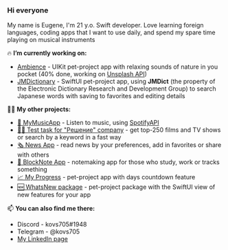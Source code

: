 ### Hi everyone

My name is Eugene, I'm 21 y.o. Swift developer. Love learning foreign languages, coding apps that I want to use daily, and spend my spare time playing on musical instruments

🔥 **I’m currently working on:**
 - [Ambience](https://github.com/kovs705/Ambience) - UIKit pet-project app with relaxing sounds of nature in you pocket (40% done, working on [Unsplash API](https://unsplash.com/developers))
 - [JMDictionary](https://github.com/kovs705/JMDictionary) - SwiftUI pet-project app, using **JMDict** (the property of the Electronic Dictionary Research and Development Group) to search Japanese words with saving to favorites and editing details


🙋‍♂️ **My other projects:**
 - [🎵 MyMusicApp](https://github.com/anmikhailov/MyMusicApp) - Listen to music, using [SpotifyAPI](https://developer.spotify.com/documentation/web-api)
 - [🧑‍💻 Test task for "Решение" company](https://github.com/kovs705/Reshenie-Test) - get top-250 films and TV shows or search by a keyword in a fast way
 - [🗞 News App](https://github.com/kovs705/NewsToDay) - read news by your preferences, add in favorites or share with others
 - [📓 BlockNote App](https://github.com/kovs705/BlockNote-app) - notemaking app for those who study, work or tracks something
 - [📈 My Progress](https://github.com/kovs705/My-progress) - pet-project app with days countdown feature
 - [🆕 WhatsNew package](https://github.com/kovs705/WhatsNewPack) - pet-project package with the SwiftUI view of new features for your app

📫 **You can also find me there:**
 - Discord - kovs705#1948
 - Telegram - @kovs705
 - [My LinkedIn page](https://LinkedIn.com/kovs705)
